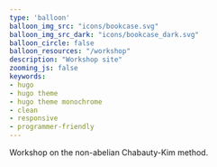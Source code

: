 ```yaml
---
type: 'balloon'
balloon_img_src: "icons/bookcase.svg"
balloon_img_src_dark: "icons/bookcase_dark.svg"
balloon_circle: false
balloon_resources: "/workshop"
description: "Workshop site"
zooming_js: false
keywords:
- hugo
- hugo theme
- hugo theme monochrome
- clean
- responsive
- programmer-friendly
---
```


Workshop on the non-abelian Chabauty-Kim method.
